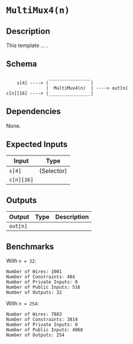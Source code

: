 # `MultiMux4(n)`
<!-- TODO: Fill in -->

## Description

This template ... .

## Schema

```
                ________________     
    s[4] ----> |                |
               |  MultiMux4(n)  | ----> out[n]
c[n][16] ----> |________________|     
```

## Dependencies

None.

## Expected Inputs

| Input           | Type           |
| -------------   | -------------  | 
| `s[4]`          | (Selector)     |
| `c[n][16]`       |                |


## Outputs

| Output        | Type           | Description     |
| ------------- | -------------  | ----------      | 
| `out[n]`      |                |          |

## Benchmarks 

With `n = 32`:
```
Number of Wires: 1001
Number of Constraints: 484
Number of Private Inputs: 0
Number of Public Inputs: 516
Number of Outputs: 32
```

With `n = 254`:
```
Number of Wires: 7883
Number of Constraints: 3814
Number of Private Inputs: 0
Number of Public Inputs: 4068
Number of Outputs: 254
```